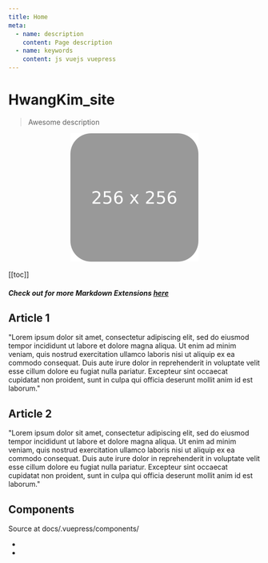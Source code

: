 ```yaml
---
title: Home
meta:
  - name: description
    content: Page description
  - name: keywords
    content: js vuejs vuepress
---
```


# HwangKim_site

> Awesome description

<p align="center">
  <img src="./images/thumbnail-256x256.png" />
</p>

[[toc]]

##### Check out for more Markdown Extensions [here](https://vuepress.vuejs.org/guide/markdown.html#header-anchors)

## Article 1

"Lorem ipsum dolor sit amet, consectetur adipiscing elit, sed do eiusmod tempor incididunt ut labore et dolore magna aliqua. Ut enim ad minim veniam, quis nostrud exercitation ullamco laboris nisi ut aliquip ex ea commodo consequat. Duis aute irure dolor in reprehenderit in voluptate velit esse cillum dolore eu fugiat nulla pariatur. Excepteur sint occaecat cupidatat non proident, sunt in culpa qui officia deserunt mollit anim id est laborum."

## Article 2

"Lorem ipsum dolor sit amet, consectetur adipiscing elit, sed do eiusmod tempor incididunt ut labore et dolore magna aliqua. Ut enim ad minim veniam, quis nostrud exercitation ullamco laboris nisi ut aliquip ex ea commodo consequat. Duis aute irure dolor in reprehenderit in voluptate velit esse cillum dolore eu fugiat nulla pariatur. Excepteur sint occaecat cupidatat non proident, sunt in culpa qui officia deserunt mollit anim id est laborum."

## Components

Source at docs/.vuepress/components/

* <Demo/>
* <Button-Counter :start="0"/>
